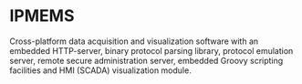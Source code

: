 # IPMEMS

Cross-platform data acquisition and visualization software with an embedded HTTP-server, binary protocol parsing library, protocol emulation server, remote secure administration server, embedded Groovy scripting facilities and HMI (SCADA) visualization module.
